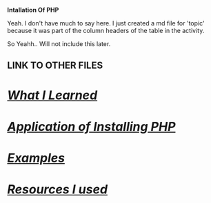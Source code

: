 **Intallation Of PHP**

Yeah. I don't have much to say here. I just created a md file for 'topic' because 
it was part of the column headers of the table in the activity.

So Yeahh.. Will not include this later.


## **LINK TO OTHER FILES**  
# *[What I Learned](./Learnings.md)*
# *[Application of Installing PHP](./Application.md)*
# *[Examples](./Examples.md)*
# *[Resources I used](./Other%20Source.md)*

